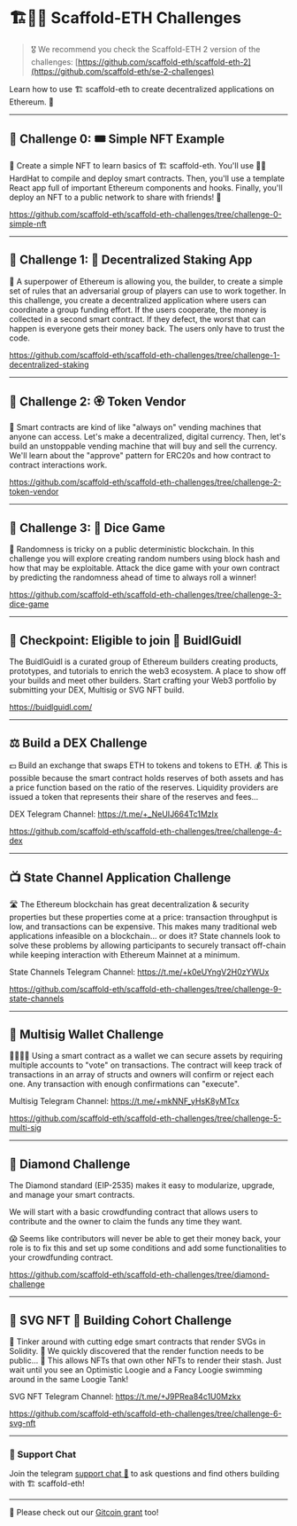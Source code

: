 # 🏗👷🏾 Scaffold-ETH Challenges

> 🎖 We recommend you check the Scaffold-ETH 2 version of the challenges: [https://github.com/scaffold-eth/scaffold-eth-2](https://github.com/scaffold-eth/se-2-challenges)

Learn how to use 🏗 scaffold-eth to create decentralized applications on Ethereum. 🚀

---

## 🚩 Challenge 0: 🎟 Simple NFT Example

🎫 Create a simple NFT to learn basics of 🏗 scaffold-eth. You'll use 👷‍♀️ HardHat to compile and deploy smart contracts. Then, you'll use a template React app full of important Ethereum components and hooks. Finally, you'll deploy an NFT to a public network to share with friends! 🚀

https://github.com/scaffold-eth/scaffold-eth-challenges/tree/challenge-0-simple-nft

---

## 🚩 Challenge 1: 🥩 Decentralized Staking App

🦸 A superpower of Ethereum is allowing you, the builder, to create a simple set of rules that an adversarial group of players can use to work together. In this challenge, you create a decentralized application where users can coordinate a group funding effort. If the users cooperate, the money is collected in a second smart contract. If they defect, the worst that can happen is everyone gets their money back. The users only have to trust the code.

https://github.com/scaffold-eth/scaffold-eth-challenges/tree/challenge-1-decentralized-staking

---

## 🚩 Challenge 2: 🏵 Token Vendor

🤖 Smart contracts are kind of like "always on" vending machines that anyone can access. Let's make a decentralized, digital currency. Then, let's build an unstoppable vending machine that will buy and sell the currency. We'll learn about the "approve" pattern for ERC20s and how contract to contract interactions work.

https://github.com/scaffold-eth/scaffold-eth-challenges/tree/challenge-2-token-vendor

---

## 🚩 Challenge 3: 🎲 Dice Game

🎰 Randomness is tricky on a public deterministic blockchain.  In this challenge you will explore creating random numbers using block hash and how that may be exploitable.  Attack the dice game with your own contract by predicting the randomness ahead of time to always roll a winner!

https://github.com/scaffold-eth/scaffold-eth-challenges/tree/challenge-3-dice-game

---

## 🎉 Checkpoint: Eligible to join 🏰️ BuidlGuidl

The BuidlGuidl is a curated group of Ethereum builders creating products, prototypes, and tutorials to enrich the web3 ecosystem. A place to show off your builds and meet other builders. Start crafting your Web3 portfolio by submitting your DEX, Multisig or SVG NFT build.

https://buidlguidl.com/

---

## ⚖️ Build a DEX Challenge

💵 Build an exchange that swaps ETH to tokens and tokens to ETH. 💰 This is possible because the smart contract holds reserves of both assets and has a price function based on the ratio of the reserves. Liquidity providers are issued a token that represents their share of the reserves and fees...

DEX Telegram Channel: https://t.me/+_NeUIJ664Tc1MzIx

https://github.com/scaffold-eth/scaffold-eth-challenges/tree/challenge-4-dex

---

## 📺 State Channel Application Challenge

🛣️ The Ethereum blockchain has great decentralization & security properties but these properties come at a price: transaction throughput is low, and transactions can be expensive. This makes many traditional web applications infeasible on a blockchain... or does it? State channels look to solve these problems by allowing participants to securely transact off-chain while keeping interaction with Ethereum Mainnet at a minimum.

State Channels Telegram Channel: https://t.me/+k0eUYngV2H0zYWUx

https://github.com/scaffold-eth/scaffold-eth-challenges/tree/challenge-9-state-channels

---

## 👛 Multisig Wallet Challenge

👩‍👩‍👧‍👧 Using a smart contract as a wallet we can secure assets by requiring multiple accounts to "vote" on transactions. The contract will keep track of transactions in an array of structs and owners will confirm or reject each one. Any transaction with enough confirmations can "execute".

Multisig Telegram Channel: https://t.me/+mkNNF_yHsK8yMTcx

https://github.com/scaffold-eth/scaffold-eth-challenges/tree/challenge-5-multi-sig

---

## 💎 Diamond Challenge

The Diamond standard (EIP-2535) makes it easy to modularize, upgrade, and manage your smart contracts.

We will start with a basic crowdfunding contract that allows users to contribute and the owner to claim the funds any time they want.

😱 Seems like contributors will never be able to get their money back, your role is to fix this and set up some conditions and add some functionalities to your crowdfunding contract.

https://github.com/scaffold-eth/scaffold-eth-challenges/tree/diamond-challenge

---

## 🎁 SVG NFT 🎫 Building Cohort Challenge

🧙 Tinker around with cutting edge smart contracts that render SVGs in Solidity. 🧫 We quickly discovered that the render function needs to be public... 🤔 This allows NFTs that own other NFTs to render their stash. Just wait until you see an Optimistic Loogie and a Fancy Loogie swimming around in the same Loogie Tank!

SVG NFT Telegram Channel: https://t.me/+J9PRea84c1U0Mzkx

https://github.com/scaffold-eth/scaffold-eth-challenges/tree/challenge-6-svg-nft

---

### 💬 Support Chat

Join the telegram [support chat 💬](https://t.me/joinchat/KByvmRe5wkR-8F_zz6AjpA) to ask questions and find others building with 🏗 scaffold-eth!

---

🙏 Please check out our [Gitcoin grant](https://gitcoin.co/grants/2851/scaffold-eth) too!

